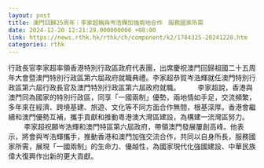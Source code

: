 ```yaml
---
layout: post
title: 澳門回歸25周年｜李家超稱與岑浩輝加強兩地合作　服務國家所需
date: 2024-12-20 12:21:29.000000000 +08:00
link: https://news.rthk.hk/rthk/ch/component/k2/1784325-20241220.htm
categories: rthk
---
```


行政長官李家超率領香港特別行政區政府代表團，出席慶祝澳門回歸祖國二十五周年大會暨澳門特別行政區第六屆政府就職典禮。李家超恭賀岑浩輝就任澳門特別行政區第六屆行政長官及澳門特別行政區第六屆政府就職。
　　 
李家超說，香港與澳門同為國家的特別行政區，同享「一國兩制」優勢，兩地情如手足，交流頻繁，多年來在經濟、跨境基建、旅遊、文化等不同方面合作無間，根基深厚。香港會繼續和澳門優勢互補，攜手貢獻和推動粵港澳大灣區建設，為構建一流灣區努力。
　　 
李家超祝願岑浩輝和澳門特區第六屆政府，帶領澳門發展屢創高峰。他表示，將會與岑浩輝攜手，推動香港和澳門加強交流合作，共同以自身所長，服務國家所需，展現「一國兩制」的生命力、優越性，為國家現代化強國建設、中華民族偉大復興作出新的更大貢獻。
